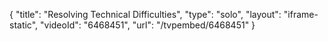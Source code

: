 {
    "title": "Resolving Technical Difficulties",
    "type": "solo",
    "layout": "iframe-static",
    "videoId": "6468451",
    "url": "\/tvpembed\/6468451"
}